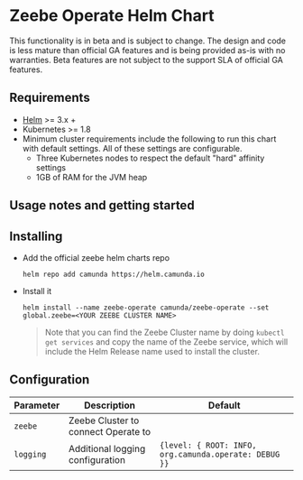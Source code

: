 # Zeebe Operate Helm Chart

This functionality is in beta and is subject to change. The design and code is less mature than official GA features and is being provided as-is with no warranties. Beta features are not subject to the support SLA of official GA features.

## Requirements

* [Helm](https://helm.sh/) >= 3.x +
* Kubernetes >= 1.8
* Minimum cluster requirements include the following to run this chart with default settings. All of these settings are configurable.
  * Three Kubernetes nodes to respect the default "hard" affinity settings
  * 1GB of RAM for the JVM heap

## Usage notes and getting started

## Installing

* Add the official zeebe helm charts repo
  ```
  helm repo add camunda https://helm.camunda.io
  ```
* Install it
  ```
  helm install --name zeebe-operate camunda/zeebe-operate --set global.zeebe=<YOUR ZEEBE CLUSTER NAME>
  ```

  > Note that you can find the Zeebe Cluster name by doing `kubectl get services` and copy the name of the Zeebe service, which will include the Helm Release name used to install the cluster. 

 ## Configuration
  | Parameter                     | Description                                                                                                                                                                                                                                                                                                                | Default                                                                                                                   |
| ----------------------------- | -------------------------------------------------------------------------------------------------------------------------------------------------------------------------------------------------------------------------------------------------------------------------------------------------------------------------- | ------------------------------------------------------------------------------------------------------------------------- |
| `zeebe`                 | Zeebe Cluster to connect Operate to                                                                                                                               |                                                                                                            |
| `logging`               | Additional logging configuration                                                                                                                                  | `{level: { ROOT: INFO, org.camunda.operate: DEBUG }}`                                                     |
                                                                                                                                                                                                                                                                                                                

